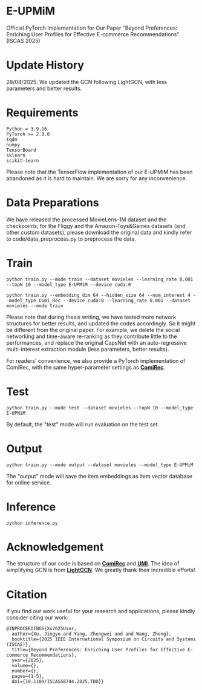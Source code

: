 # E-UPMiM
Official PyTorch Implementation for Our Paper "Beyond Preferences: Enriching User Profiles for Effective E-commerce Recommendations" (ISCAS 2025)

# Update History
28/04/2025: We updated the GCN following LightGCN, with less parameters and better results.

# Requirements
```
Python = 3.9.16
PyTorch >= 2.0.0
tqdm
numpy
TensorBoard
sklearn
scikit-learn
```
Please note that the TensorFlow implementation of our E-UPMiM has been abandoned as it is hard to maintain. We are sorry for any inconvenience.

# Data Preparations
We have released the processed MovieLens-1M dataset and the checkpoints; for the Fliggy and the Amazon-Toys&Games datasets (and other custom datasets), please download the original data and kindly refer to code/data_preprocess.py to preprocess the data.

# Train
```
python train.py --mode train --dataset movieles --learning_rate 0.001 --topN 10 --model_type E-UPMiM --device cuda:0

python train.py --embedding_dim 64 --hidden_size 64 --num_interest 4 --model_type Comi_Rec --device cuda:0 --learning_rate 0.001 --dataset movieles --mode train
```
Please note that during thesis writing, we have tested more network structures for better results, and updated the codes accordingly. So it might be different from the original paper. For example, we delete the social networking and time-aware re-ranking as they contribute little to the performances, and replace the original CapsNet with an auto-regressive multi-interest extraction module (less parameters, better results).

For readers' convenience, we also provide a PyTorch implementation of ComiRec, with the same hyper-parameter settings as **[ComiRec](https://github.com/THUDM/ComiRec)**.

# Test
```
python train.py --mode test --dataset movieles --topN 10 --model_type E-UPMiM
```
By default, the "test" mode will run evaluation on the test set.

# Output
```
python train.py --mode output --dataset movieles --model_type E-UPMiM
```
The "output" mode will save the item embeddings as item vector database for online service.

# Inference
```
python inference.py
```

# Acknowledgement
The structure of our code is based on **[ComiRec](https://github.com/THUDM/ComiRec)** and **[UMI](https://github.com/WHUIR/UMI)**. The idea of simplifying GCN is from **[LightGCN](https://github.com/kuandeng/LightGCN)**. We greatly thank their incredible efforts! 

# Citation
If you find our work useful for your research and applications, please kindly consider citing our work:
```
@INPROCEEDINGS{Xu2025User,
  author={Xu, Jingyu and Yang, Zhengwei and and Wang, Zheng},
  booktitle={2025 IEEE International Symposium on Circuits and Systems (ISCAS)}, 
  title={Beyond Preferences: Enriching User Profiles for Effective E-commerce Recommendations}, 
  year={2025},
  volume={},
  number={},
  pages={1-5},
  doi={10.1109/ISCAS58744.2025.TBD}}
```
